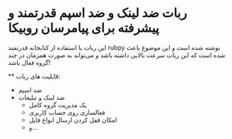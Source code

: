 # ربات ضد لینک و ضد اسپم قدرتمند و پیشرفته برای پیامرسان روبیکا

این ربات با استفاده از کتابخانه قدرتمند rubpy نوشته شده است و این موضوع باعث شده است که این ربات سرعت بالایی داشته باشد و می‌تواند به صورت همزمان در چند گروه فعال باشد!

** قابلیت های ربات:
- ضد اسپم
- ضد لینک و تبلیغات
  - یک مدیریت گروه کامل
  - فعالسازی روی حساب کاربری
  - امکان قفل کردن ارسال انواع فایل
  - و...

